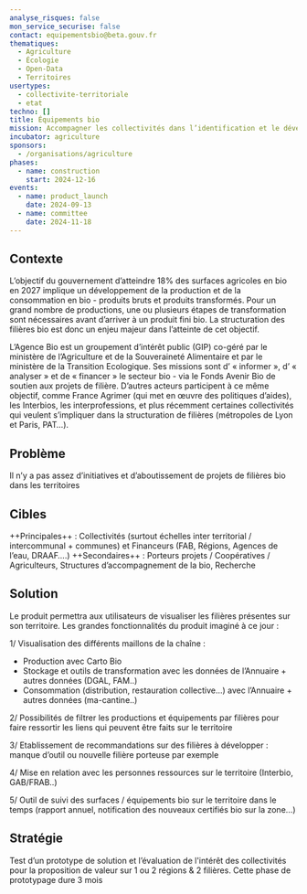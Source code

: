 ```yaml
---
analyse_risques: false
mon_service_securise: false
contact: equipementsbio@beta.gouv.fr
thematiques:
  - Agriculture
  - Écologie
  - Open-Data
  - Territoires
usertypes:
  - collectivite-territoriale
  - etat
techno: []
title: Équipements bio
mission: Accompagner les collectivités dans l’identification et le développement de filières bio sur leur territoire
incubator: agriculture
sponsors:
  - /organisations/agriculture
phases:
  - name: construction
    start: 2024-12-16
events:
  - name: product_launch
    date: 2024-09-13
  - name: committee
    date: 2024-11-18
---
```

## Contexte

L’objectif du gouvernement d’atteindre 18% des surfaces agricoles en bio en 2027 implique un développement de la production et de la consommation en bio - produits bruts et produits transformés. Pour un grand nombre de productions, une ou plusieurs étapes de transformation sont nécessaires avant d’arriver à un produit fini bio. La structuration des filières bio est donc un enjeu majeur dans l’atteinte de cet objectif.

L’Agence Bio est un groupement d’intérêt public (GIP) co-géré par le ministère de l’Agriculture et de la Souveraineté Alimentaire et par le ministère de la Transition Ecologique. Ses missions sont d’ « informer », d’ « analyser » et de
« financer » le secteur bio - via le Fonds Avenir Bio de soutien aux projets de filière. D’autres acteurs participent à ce même objectif, comme France Agrimer (qui met en œuvre des politiques d’aides), les Interbios, les interprofessions, et plus récemment certaines collectivités qui veulent s’impliquer dans la structuration de filières (métropoles de Lyon et Paris, PAT…). 

## Problème

Il n’y a pas assez d’initiatives et d’aboutissement de projets de filières bio dans les territoires 

## Cibles
++Principales++ : Collectivités (surtout échelles inter territorial / intercommunal + communes) et Financeurs (FAB, Régions, Agences de l’eau, DRAAF….)
++Secondaires++ : Porteurs projets / Coopératives / Agriculteurs, Structures d’accompagnement de la bio, Recherche



## Solution

Le produit permettra aux utilisateurs de visualiser les filières présentes sur son territoire. Les grandes fonctionnalités du produit imaginé à ce jour :

1/ Visualisation des différents maillons de la chaîne :
- Production avec Carto Bio
- Stockage et outils de transformation avec les données de l’Annuaire + autres données (DGAL, FAM..)
- Consommation (distribution, restauration collective…) avec l’Annuaire + autres données (ma-cantine..)

2/ Possibilités de filtrer les productions et équipements par filières pour faire ressortir les liens qui peuvent être faits sur le territoire

3/ Etablissement de recommandations sur des filières à développer : manque d’outil ou nouvelle filière porteuse par exemple

4/ Mise en relation avec les personnes ressources sur le territoire (Interbio, GAB/FRAB..)

5/ Outil de suivi des surfaces / équipements bio sur le territoire dans le temps (rapport annuel, notification des nouveaux certifiés bio sur la zone…)

## Stratégie

Test d’un prototype de solution et l’évaluation de l'intérêt des collectivités pour la proposition de valeur sur 1 ou 2 régions & 2 filières. Cette phase de prototypage dure 3 mois


